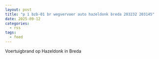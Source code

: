 ```yaml
---
layout: post
title: "p 1 bzb-01 br wegvervoer auto hazeldonk breda 203232 203145"
date: 2025-09-12
categories: 
  - rss
tags: 
  - feed
---
```


Voertuigbrand op Hazeldonk in Breda
